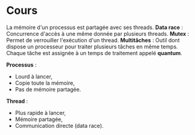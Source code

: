 # Cours

La mémoire d'un processus est partagée avec ses threads.
**Data race** : Concurrence d'accès à une même donnée par plusieurs threads.
**Mutex** : Permet de verrouiller l'exécution d'un thread.
**Multitâches** : Outil dont dispose un processeur pour traiter plusieurs tâches en même temps. Chaque tâche est assignée à un temps de traitement appelé **quantum**.

**Processus** : 
 * Lourd à lancer,
 * Copie toute la mémoire,
 * Pas de mémoire partagée.

**Thread** :
 * Plus rapide à lancer,
 *  Mémoire partagée,
 * Communication directe (data race).


<!--stackedit_data:
eyJoaXN0b3J5IjpbMTk3Mjg1NTA0OCwxMDM1OTY4MjgzLC0xOT
MzMTY5NDg4XX0=
-->